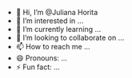 - 👋 Hi, I’m @Juliana Horita
- 👀 I’m interested in ...
- 🌱 I’m currently learning ...
- 💞️ I’m looking to collaborate on ...
- 📫 How to reach me ...
- 😄 Pronouns: ...
- ⚡ Fun fact: ...

<!---
JulianaHorita/JulianaHorita is a ✨ special ✨ repository because its `README.md` (this file) appears on your GitHub profile.
You can click the Preview link to take a look at your changes.
--->
